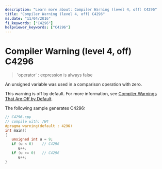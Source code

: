 ```yaml
---
description: "Learn more about: Compiler Warning (level 4, off) C4296"
title: "Compiler Warning (level 4, off) C4296"
ms.date: "11/04/2016"
f1_keywords: ["C4296"]
helpviewer_keywords: ["C4296"]
---
```

# Compiler Warning (level 4, off) C4296

> 'operator' : expression is always false

An unsigned variable was used in a comparison operation with zero.

This warning is off by default. For more information, see [Compiler Warnings That Are Off by Default](../../preprocessor/compiler-warnings-that-are-off-by-default.md).

The following sample generates C4296:

```cpp
// C4296.cpp
// compile with: /W4
#pragma warning(default : 4296)
int main()
{
   unsigned int u = 9;
   if (u < 0)    // C4296
      u++;
   if (u >= 0)   // C4296
      u++;
}
```
